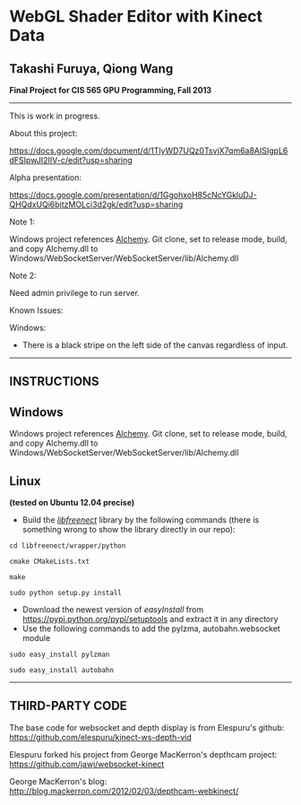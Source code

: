 WebGL Shader Editor with Kinect Data
======================================


Takashi Furuya, Qiong Wang
------------------------------------


**Final Project for CIS 565 GPU Programming, Fall 2013**

------------------------------------


This is work in progress.

About this project:

https://docs.google.com/document/d/1TlyWD7UQz0TsvjX7qm6a8AISIgpL6dFSIpwJI2IIV-c/edit?usp=sharing

Alpha presentation:

https://docs.google.com/presentation/d/1GgohxoH85cNcYGkluDJ-QHQdxUQi6bjtzMOLci3d2gk/edit?usp=sharing


Note 1:

Windows project references [Alchemy](http://alchemywebsockets.net/).
Git clone, set to release mode, build, and copy Alchemy.dll to Windows/WebSocketServer/WebSocketServer/lib/Alchemy.dll

Note 2:

Need admin privilege to run server.


Known Issues:

Windows:

- There is a black stripe on the left side of the canvas regardless of input.



---
INSTRUCTIONS
---
**Windows**
------------------

  Windows project references [Alchemy](http://alchemywebsockets.net/).
  Git clone, set to release mode, build, and copy Alchemy.dll to Windows/WebSocketServer/WebSocketServer/lib/Alchemy.dll

**Linux** 
-------------------------------
**(tested on Ubuntu 12.04 precise)**

* Build the [*libfreenect*](https://github.com/OpenKinect/libfreenect) library by the following commands (there is something wrong to show the library directly in our repo):

```
cd libfreenect/wrapper/python

cmake CMakeLists.txt

make

sudo python setup.py install
```
* Download the newest version of *easyInstall* from https://pypi.python.org/pypi/setuptools and extract it in any directory
* Use the following commands to add the pylzma, autobahn.websocket module

```
sudo easy_install pylzman

sudo easy_install autobahn
```
---
THIRD-PARTY CODE
---

The base code for websocket and depth display is from Elespuru's github: https://github.com/elespuru/kinect-ws-depth-vid

Elespuru forked his project from George MacKerron's depthcam project:
https://github.com/jawj/websocket-kinect

George MacKerron's blog: 
http://blog.mackerron.com/2012/02/03/depthcam-webkinect/

